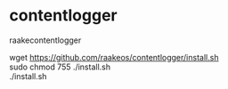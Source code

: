 # contentlogger
raakecontentlogger

wget https://github.com/raakeos/contentlogger/install.sh<br>
sudo chmod 755 ./install.sh<br>
./install.sh<br>

